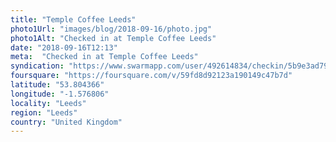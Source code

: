 ```yaml
---
title: "Temple Coffee Leeds"
photo1Url: "images/blog/2018-09-16/photo.jpg"
photo1Alt: "Checked in at Temple Coffee Leeds"
date: "2018-09-16T12:13"
meta:  "Checked in at Temple Coffee Leeds"
syndication: "https://www.swarmapp.com/user/492614834/checkin/5b9e3ad798fbfc002cf72204"
foursquare: "https://foursquare.com/v/59fd8d92123a190149c47b7d"
latitude: "53.804366"
longitude: "-1.576806"
locality: "Leeds"
region: "Leeds"
country: "United Kingdom"
---
```


